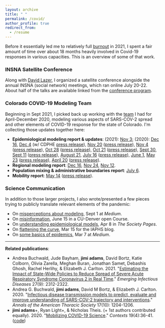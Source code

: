 ```yaml
---
layout: archive
title: " "
permalink: /covid/
author_profile: true
redirect_from:
  - /resume
---
```

Before it essentially led me to relatively full [burnout](https://jimi-adams.medium.com/whos-that-man-in-the-mirror-3e4ac1994111) in 2021, I spent a fair amount of time over about 18 months heavily involved in Covid-19 responses in various capacities. This is an overview of some of that work.

### INSNA Satellite Conference
Along with [David Lazer](https://cssh.northeastern.edu/faculty/david-lazer/), I organized a satellite conference alongside the annual INSNA (social network) meetings, which ran online July 20-22. About half of the talks are available linked from the [conference program](https://www.insna.org/covid-19-satellite-of-sunbelt).

### Colorado COVID-19 Modeling Team
Beginning in Sept 2021, I picked back up working with the [team](https://www.colorado-data.org/meet-the-team) I had for April-December 2020, modeling various aspects of SARS-COV-2 spread and other elements of COVID-19 response for the state of Colorado. I'm collecting those updates together here:

- **Epidemiological modeling report & updates**: 
(2021): [Nov 3](https://coloradosph.cuanschutz.edu/docs/librariesprovider151/default-document-library/the-current-state-of-covid_20211103.pdf?sfvrsn=4e83ddba_0); (2020): [Dec 16](https://coloradosph.cuanschutz.edu/docs/librariesprovider151/default-document-library/co-modeling-report-12_16_2020_final.pdf?sfvrsn=3988fb9_0), 
[Dec 4](https://drive.google.com/file/d/1yuulQ_WZ-prhShQOd9viAEAu0-0HOzvr/view) (w/ CDPHE [press release](https://covid19.colorado.gov/press-release/state-releases-latest-modeling-report)), 
[Nov 20](https://drive.google.com/file/d/1fYaOVQwxxWRrDT8nIaqH92cvy3OXt6If/view) ([press release](https://covid19.colorado.gov/press-release/newest-covid-19-model-estimates-1-in-49-coloradans-are-currently-infectious)), 
[Nov 4](https://drive.google.com/file/d/1eJLNR0JCQEE8asieRJL8tXB8me_OSRue/view) ([press release](https://covid19.colorado.gov/press-release/newest-covid-19-model-indicates-colorado-hospitalizations-are-increasing-more-sharply)),
[Oct 28](https://drive.google.com/file/d/1wFee-4YNTKJVuotqbNROKhP53auGBPXZ/view) ([press release](https://covid19.colorado.gov/press-release/newest-covid-19-model-indicates-colorado-will-hit-a-record-number-of-hospitalizations)), 
[Oct 21](https://drive.google.com/file/d/13d5FA9HiVu1jf_qDQBIA0DyrLo6Zt8qV/view) ([press release](https://covid19.colorado.gov/press-release/declining-transmission-control-in-the-colorado-sars-cov-2-model-and-rapidly)), 
[Sept 30](https://drive.google.com/file/d/1SK_IQREZ9FGwjJlQePdHCsnz45GmBOzY/view), 
[Sept 11](https://drive.google.com/file/d/1osVuztn6Z27GJLtTsKrqThJb-lvGQLYP/view) ([press release](https://covid19.colorado.gov/press-release/new-modeling-data-shows-plateauing-hospitalizations-and-a-slight-upward-trend-in)), 
[August 21](https://coloradosph.cuanschutz.edu/docs/librariesprovider151/default-document-library/20200821_modelingreport.pdf?sfvrsn=f009a4b9_0), 
[July 16](https://www.ucdenver.edu/docs/librariesprovider151/default-document-library/modeling-report-2020-07-16.pdf?sfvrsn=3922c2b9_2) ([press release](https://coloradosph.cuanschutz.edu/news-and-events/newsroom/covid-19-news/public-health-main-site-news/new-modeling-data-from-the-colorado-school-of-public-health-shows-decline-in-social-distancing-and-increasing-hospitalizations)),
[June 1](https://drive.google.com/file/d/1ZCX_mloh0kQS-c9-UdPjqlBRVAovQnJl/view),
[May 23](https://covid19.colorado.gov/sites/covid19/files/MayModelingReport_20200523_FINAL.pdf) ([press release](https://covid19.colorado.gov/press-release/state-releases-new-modeling-data-from-colorado-school-of-public-health-scientists)), 
[April 20](https://covid19.colorado.gov/sites/covid19/files/COVIDModelingReport-042020.pdf) ([press release](https://news.cuanschutz.edu/news-stories/colorado-school-of-public-health-leads-the-charge-in-modeling-the-impact-of-covid-19)).
- **Regional modeling report**: [Dec 16](https://agb85.github.io/covid-19/Regional%20Report_20201216.html), [Nov 24](https://drive.google.com/file/d/1pOVcwxY6rwEM57vIXVQVogBt2RVpIZ1X/view), [Nov 12](https://coloradosph.cuanschutz.edu/docs/librariesprovider151/default-document-library/coloradoregionalreport_20201112.pdf).
- **Population mixing & administrative boundaries report**: [July 6](https://coloradosph.cuanschutz.edu/docs/librariesprovider151/default-document-library/mobility_admin_boundary_comparison.pdf?sfvrsn=de9cc7b9_0).
- **Mobility report**:  [May 14](https://coloradosph.cuanschutz.edu/docs/librariesprovider151/default-document-library/mobility-report_final.pdf?sfvrsn=3b76f3b9_0) ([press release](https://coloradosph.cuanschutz.edu/news-and-events/newsroom/covid-19-news/public-health-main-site-news/cell-phone-data-helps-track-mobility-patterns-during-social-distancing)).

### Science Communication
In addition to those larger projects, I also wrote/presented a few pieces trying to publicly translate relevant elements of the pandemic:

- On [misperceptions about modeling](https://medium.com/@jimi.adams/projections-vs-predictions-redux-3d75eca07f4b), Sept 1 at *Medium*.
- On [misinformation](https://www.youtube.com/watch?v=xfTsD9pjRmg), June 15 in a CU-Denver open Course.
- On [understanding epidemiological models](https://thesocietypages.org/specials/what-are-covid-19-models-modeling/), Apr 8 in *The Society Pages*.
- On [flattening the curve](https://iaphs.org/what-will-flattenthecurve-do/), Mar 15 for the IAPHS blog.
- On [some basics of epidemics](https://medium.com/@jimi.adams/over-hype-is-not-necessary-bb15dd85a9bb), Mar 7 at *Medium*.

______
**Related publications**:

- Andrea Buchwald, Jude Bayham, **jimi adams**, David Bortz, Katie Colborn, Olivia Zarella, Meghan Buran, Jonathan Samet, Debashis Ghosh, Rachel Herlihy, & Elizabeth J. Carlton. 2021. "[Estimating the Impact of State-Wide Policies to Reduce Spread of Severe Acute Respiratory Syndrome Coronavirus 2 in Real Time](https://wwwnc.cdc.gov/eid/article/27/9/20-4167_article)." *Emerging Infectious Diseases* 27(9): 2312-2322.
- Andrea G. Buchwald, **jimi adams**, David M Bortz, & Elizabeth J. Carlton. 2020. "[Infectious disease transmission models to predict, evaluate and improve understanding of SARS-COV-2 trajectory and interventions](https://www.atsjournals.org/doi/full/10.1513/AnnalsATS.202005-501PS)." *Annals of the American Thoracic Society* 17(10): 1204-1206.
- **jimi adams**+, Ryan Light+, & Nicholas Theis. (+ 1st authors contributed equally). 2020. "[Mobilizing COVID-19 Science](https://jimiadams.github.io/Contexts_PubMed/)." *Contexts* 19(4):36-41. ([code](https://github.com/jimiadams/Contexts_PubMed))